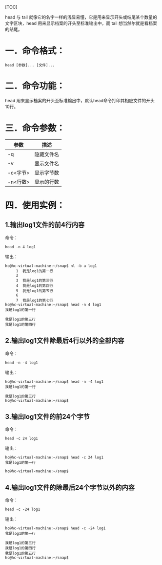 [TOC]

head 与 tail 就像它的名字一样的浅显易懂，它是用来显示开头或结尾某个数量的文字区块，head 用来显示档案的开头至标准输出中，而 tail 想当然尔就是看档案的结尾。

# 一．命令格式：

```
head [参数]... [文件]...  
```

# 二．命令功能：

head 用来显示档案的开头至标准输出中，默认head命令打印其相应文件的开头10行。

# 三．命令参数：

| 参数     | 描述       |
| -------- | ---------- |
| -q       | 隐藏文件名 |
| -v       | 显示文件名 |
| -c<字节> | 显示字节数 |
| -n<行数> | 显示的行数 |

# 四．使用实例：

## 1.输出log1文件的前4行内容

命令：

```
head -n 4 log1
```

输出：

```angular2html
hc@hc-virtual-machine:~/snap$ nl -b a log1
     1	我是log1的第一行
     2	
     3	我是log1的第三行
     4	我是log1的第四行
     5	我是log1的第五行
     6	
     7	我是log1的第七行
hc@hc-virtual-machine:~/snap$ head -n 4 log1
我是log1的第一行

我是log1的第三行
我是log1的第四行
```

## 2.输出log1文件除最后4行以外的全部内容

命令：

```
head -n -4 log1
```

输出：

```angular2html
hc@hc-virtual-machine:~/snap$ head -n -4 log1
我是log1的第一行

我是log1的第三行
hc@hc-virtual-machine:~/snap$ 
```

## 3.输出log1文件的前24个字节

命令：

```
head -c 24 log1
```

输出：

```angular2html
hc@hc-virtual-machine:~/snap$ head -c 24 log1
我是log1的第一行

hc@hc-virtual-machine:~/snap$ 
```

## 4.输出log1文件的除最后24个字节以外的内容

命令：

```
head -c -24 log1
```

输出：

```angular2html
hc@hc-virtual-machine:~/snap$ head -c -24 log1
我是log1的第一行

我是log1的第三行
我是log1的第四行
我是log1的第五行
hc@hc-virtual-machine:~/snap$ 
```